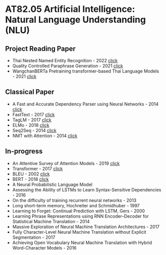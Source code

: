 #  AT82.05 Artificial Intelligence: Natural Language Understanding (NLU)

## Project Reading Paper
- Thai Nested Named Entity Recognition - 2022 [click](./Assignment/paper/ThaiNNER.md)
- Quality Controlled Paraphrase Generation - 2021 [click](./Assignment/paper/QCPG.md)
- WangchanBERTa Pretraining transformer-based Thai Language Models - 2021 [click](./Assignment/paper/WangchanBERTa.md)

## Classical Paper
- A Fast and Accurate Dependency Parser using Neural Networks - 2014 [click](./Assignment/paper/A%20Fast%20and%20Accurate%20Dependency%20Parser%20using%20Neural%20Networks.md)
- FastText - 2017 [click](./Assignment/paper/FastText.md)
- TagLM - 2017 [click](./Assignment/paper/TagLM.md)
- ELMo - 2018 [click](./Assignment/paper/ELMo.md)
- Seq2Seq - 2014 [click](./Assignment/paper/seq2seq.md)
- NMT with Attention - 2014 [click](./Assignment/paper/NMTAttention.md)

## In-progress
- An Attentive Survey of Attention Models - 2019 [click](./Assignment/paper/AttentiveAttention.md)
- Transformer - 2017 [click](./Assignment/paper/transformer.md)
- BLEU - 2002 [click](./Assignment/paper/BLEU.md)
- BERT - 2018 [click](./Assignment/paper/BERT.md)
- A Neural Probabilistic Language Model
- Assessing the Ability of LSTMs to Learn Syntax-Sensitive Dependencies - 2016 
- On the difficulty of training recurrent neural networks - 2013
- Long short-term memory, Hochreiter and Schmidhuber - 1997
- Learning to Forget: Continual Prediction with LSTM, Gers - 2000
- Learning Phrase Representations using RNN Encoder–Decoder for Statistical Machine Translation - 2014
- Massive Exploration of Neural Machine Translation Architectures - 2017
- Fully Character-Level Neural Machine Translation without Explicit Segmentation - 2017
- Achieving Open Vocabulary Neural Machine Translation with Hybrid Word-Character Models - 2016

